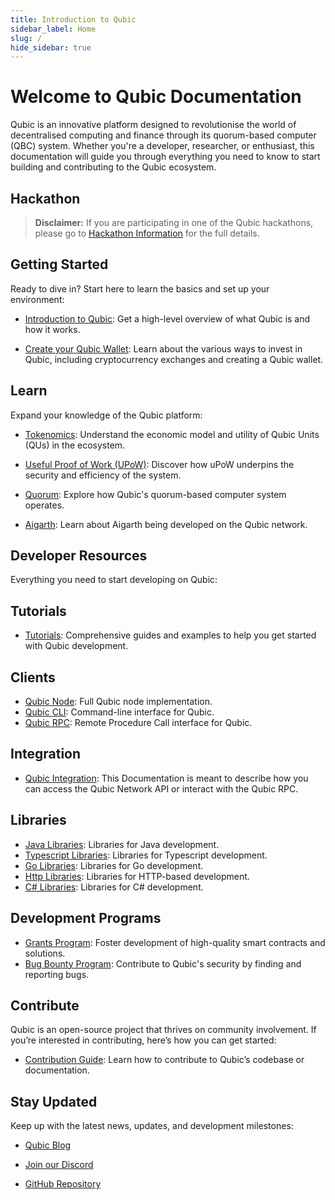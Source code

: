 ```yaml
---
title: Introduction to Qubic
sidebar_label: Home
slug: /
hide_sidebar: true
---
```

<head>
  <title>Qubic Docs</title>
  <meta name="description" content="Welcome to the Qubic Documentation, your gateway to understanding and building on the Qubic platform." />
  <link rel="canonical" href="https://docs.qubic.org" />
  <link rel="alternate" href="https://docs.qubic.org" hreflang="x-default" />
  <link rel="alternate" href="https://docs.qubic.org" hreflang="en" />
  <meta property="og:url" content="https://docs.qubic.org" />
</head>

# Welcome to Qubic Documentation

Qubic is an innovative platform designed to revolutionise the world of decentralised computing and finance through its quorum-based computer (QBC) system. Whether you're a developer, researcher, or enthusiast, this documentation will guide you through everything you need to know to start building and contributing to the Qubic ecosystem.

## Hackathon

> **Disclaimer:** If you are participating in one of the Qubic hackathons, please go to [Hackathon Information](hackathon/hackathon.md) for the full details.

## Getting Started

Ready to dive in? Start here to learn the basics and set up your environment:

- [Introduction to Qubic](overview/introduction.md): Get a high-level overview of what Qubic is and how it works.

- [Create your Qubic Wallet](learn/invest.md): Learn about the various ways to invest in Qubic, including cryptocurrency exchanges and creating a Qubic wallet.

## Learn

Expand your knowledge of the Qubic platform:

- [Tokenomics](learn/tokenomics.md): Understand the economic model and utility of Qubic Units (QUs) in the ecosystem.

- [Useful Proof of Work (UPoW)](learn/upow.md): Discover how uPoW underpins the security and efficiency of the system.

- [Quorum](learn/quorum.md): Explore how Qubic's quorum-based computer system operates.

- [Aigarth](learn/aigarth.md): Learn about Aigarth being developed on the Qubic network.

## Developer Resources

Everything you need to start developing on Qubic:

## Tutorials
- [Tutorials](developers/tutorials.md): Comprehensive guides and examples to help you get started with Qubic development.

## Clients
- [Qubic Node](developers/qubic-node.md): Full Qubic node implementation.
- [Qubic CLI](developers/qubic-cli.md): Command-line interface for Qubic.
- [Qubic RPC](api/rpc): Remote Procedure Call interface for Qubic.

## Integration
- [Qubic Integration](developers/integration): This Documentation is meant to describe how you can access the Qubic Network API or interact with the Qubic RPC.

## Libraries
- [Java Libraries](developers/library-java.md): Libraries for Java development.
- [Typescript Libraries](developers/library-typescript): Libraries for Typescript development.
- [Go Libraries](developers/library-go.md): Libraries for Go development.
- [Http Libraries](developers/library-http.md): Libraries for HTTP-based development.
- [C# Libraries](developers/library-csharp.md): Libraries for C# development.

## Development Programs
- [Grants Program](developers/grants.md): Foster development of high-quality smart contracts and solutions.
- [Bug Bounty Program](developers/bug-bounty.md): Contribute to Qubic's security by finding and reporting bugs.

## Contribute

Qubic is an open-source project that thrives on community involvement. If you’re interested in contributing, here’s how you can get started:

- [Contribution Guide](developers/contribute): Learn how to contribute to Qubic’s codebase or documentation.

## Stay Updated

Keep up with the latest news, updates, and development milestones:

- [Qubic Blog](https://blog.qubic.org)

- [Join our Discord](https://discord.gg/qubic)

- [GitHub Repository](https://github.com/qubic)
